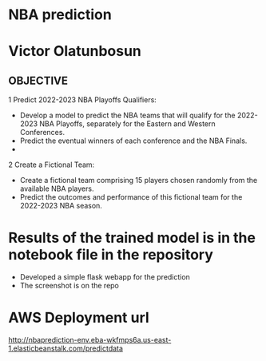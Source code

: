 # NBA prediction
# Victor Olatunbosun

## OBJECTIVE
1 Predict 2022-2023 NBA Playoffs Qualifiers:
- Develop a model to predict the NBA teams that will qualify for the 2022-2023 NBA Playoffs, separately for the Eastern and Western Conferences.
- Predict the eventual winners of each conference and the NBA Finals.
- 
2 Create a Fictional Team:
- Create a fictional team comprising 15 players chosen randomly from the available NBA players.
- Predict the outcomes and performance of this fictional team for the 2022-2023 NBA season.

# Results of the trained model is in the notebook file in the repository
- Developed a simple flask webapp for the prediction 
- The screenshot is on the repo
# AWS Deployment url
http://nbaprediction-env.eba-wkfmps6a.us-east-1.elasticbeanstalk.com/predictdata

